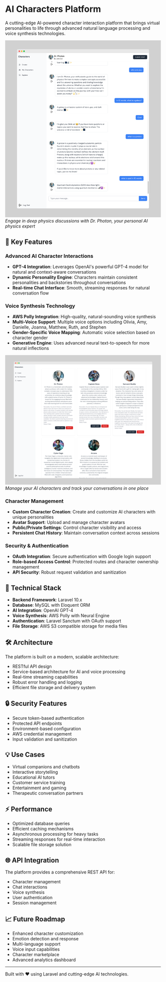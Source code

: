 # AI Characters Platform

A cutting-edge AI-powered character interaction platform that brings virtual personalities to life through advanced natural language processing and voice synthesis technologies.

![Chat with Dr. Photon](public/screen-01.png)
*Engage in deep physics discussions with Dr. Photon, your personal AI physics expert*

## 🌟 Key Features

### Advanced AI Character Interactions
- **GPT-4 Integration**: Leverages OpenAI's powerful GPT-4 model for natural and context-aware conversations
- **Dynamic Personality Engine**: Characters maintain consistent personalities and backstories throughout conversations
- **Real-time Chat Interface**: Smooth, streaming responses for natural conversation flow

### Voice Synthesis Technology
- **AWS Polly Integration**: High-quality, natural-sounding voice synthesis
- **Multi-Voice Support**: Multiple voice options including Olivia, Amy, Danielle, Joanna, Matthew, Ruth, and Stephen
- **Gender-Specific Voice Mapping**: Automatic voice selection based on character gender
- **Generative Engine**: Uses advanced neural text-to-speech for more natural inflections

![Character Management Dashboard](public/screen-02.png)
*Manage your AI characters and track your conversations in one place*

### Character Management
- **Custom Character Creation**: Create and customize AI characters with unique personalities
- **Avatar Support**: Upload and manage character avatars
- **Public/Private Settings**: Control character visibility and access
- **Persistent Chat History**: Maintain conversation context across sessions

### Security & Authentication
- **OAuth Integration**: Secure authentication with Google login support
- **Role-based Access Control**: Protected routes and character ownership management
- **API Security**: Robust request validation and sanitization

## 🚀 Technical Stack

- **Backend Framework**: Laravel 10.x
- **Database**: MySQL with Eloquent ORM
- **AI Integration**: OpenAI GPT-4
- **Voice Synthesis**: AWS Polly with Neural Engine
- **Authentication**: Laravel Sanctum with OAuth support
- **File Storage**: AWS S3 compatible storage for media files

## 🛠 Architecture

The platform is built on a modern, scalable architecture:
- RESTful API design
- Service-based architecture for AI and voice processing
- Real-time streaming capabilities
- Robust error handling and logging
- Efficient file storage and delivery system

## 🔒 Security Features

- Secure token-based authentication
- Protected API endpoints
- Environment-based configuration
- AWS credential management
- Input validation and sanitization

## 💡 Use Cases

- Virtual companions and chatbots
- Interactive storytelling
- Educational AI tutors
- Customer service training
- Entertainment and gaming
- Therapeutic conversation partners

## ⚡️ Performance

- Optimized database queries
- Efficient caching mechanisms
- Asynchronous processing for heavy tasks
- Streaming responses for real-time interaction
- Scalable file storage solution

## 🌐 API Integration

The platform provides a comprehensive REST API for:
- Character management
- Chat interactions
- Voice synthesis
- User authentication
- Session management

## 📈 Future Roadmap

- Enhanced character customization
- Emotion detection and response
- Multi-language support
- Voice input capabilities
- Character marketplace
- Advanced analytics dashboard

---

Built with ❤️ using Laravel and cutting-edge AI technologies.
